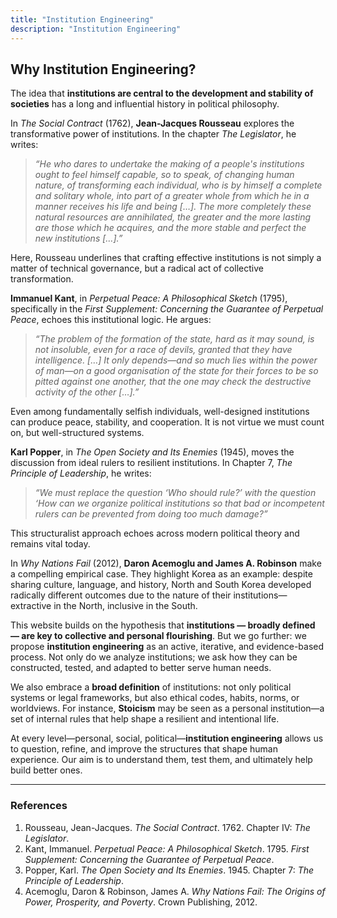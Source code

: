 ```yaml
---
title: "Institution Engineering"
description: "Institution Engineering"
---
```


## Why Institution Engineering?

The idea that **institutions are central to the development and stability of societies** has a long and influential history in political philosophy.

In *The Social Contract* (1762), **Jean-Jacques Rousseau** explores the transformative power of institutions. In the chapter *The Legislator*, he writes:

> *“He who dares to undertake the making of a people's institutions ought to feel himself capable, so to speak, of changing human nature, of transforming each individual, who is by himself a complete and solitary whole, into part of a greater whole from which he in a manner receives his life and being \[…]. The more completely these natural resources are annihilated, the greater and the more lasting are those which he acquires, and the more stable and perfect the new institutions \[…].”*

Here, Rousseau underlines that crafting effective institutions is not simply a matter of technical governance, but a radical act of collective transformation.

**Immanuel Kant**, in *Perpetual Peace: A Philosophical Sketch* (1795), specifically in the *First Supplement: Concerning the Guarantee of Perpetual Peace*, echoes this institutional logic. He argues:

> *“The problem of the formation of the state, hard as it may sound, is not insoluble, even for a race of devils, granted that they have intelligence. \[…] It only depends—and so much lies within the power of man—on a good organisation of the state for their forces to be so pitted against one another, that the one may check the destructive activity of the other \[…].”*

Even among fundamentally selfish individuals, well-designed institutions can produce peace, stability, and cooperation. It is not virtue we must count on, but well-structured systems.

**Karl Popper**, in *The Open Society and Its Enemies* (1945), moves the discussion from ideal rulers to resilient institutions. In Chapter 7, *The Principle of Leadership*, he writes:

> *“We must replace the question ‘Who should rule?’ with the question ‘How can we organize political institutions so that bad or incompetent rulers can be prevented from doing too much damage?”*

This structuralist approach echoes across modern political theory and remains vital today.

In *Why Nations Fail* (2012), **Daron Acemoglu and James A. Robinson** make a compelling empirical case. They highlight Korea as an example: despite sharing culture, language, and history, North and South Korea developed radically different outcomes due to the nature of their institutions—extractive in the North, inclusive in the South.

This website builds on the hypothesis that **institutions — broadly defined — are key to collective and personal flourishing**. But we go further: we propose **institution engineering** as an active, iterative, and evidence-based process. Not only do we analyze institutions; we ask how they can be constructed, tested, and adapted to better serve human needs.

We also embrace a **broad definition** of institutions: not only political systems or legal frameworks, but also ethical codes, habits, norms, or worldviews. For instance, **Stoicism** may be seen as a personal institution—a set of internal rules that help shape a resilient and intentional life.

At every level—personal, social, political—**institution engineering** allows us to question, refine, and improve the structures that shape human experience. Our aim is to understand them, test them, and ultimately help build better ones.

---

### References

1. Rousseau, Jean-Jacques. *The Social Contract*. 1762. Chapter IV: *The Legislator*.
2. Kant, Immanuel. *Perpetual Peace: A Philosophical Sketch*. 1795. *First Supplement: Concerning the Guarantee of Perpetual Peace*.
3. Popper, Karl. *The Open Society and Its Enemies*. 1945. Chapter 7: *The Principle of Leadership*.
4. Acemoglu, Daron & Robinson, James A. *Why Nations Fail: The Origins of Power, Prosperity, and Poverty*. Crown Publishing, 2012.



